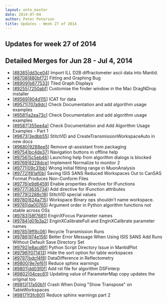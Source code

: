 ```yaml
---
layout: onto_master
date: 2014-07-04
author: Peter Peterson
title: Updates - Week 27 of 2014
---
```

Updates for week 27 of 2014
---------------------------

Detailed Merges for Jun 28 - Jul 4, 2014
----------------------------------------
* \[[#8365](http://trac.mantidproject.org/mantid/ticket/8365)\|[dd3ce04](https://github.com/mantidproject/mantid/commit/dd3ce0435abf4e0a311dfb35c94636d41800e3c6)\] Import ILL D2B diffractometer ascii data into Mantid.
* \[[#8708](http://trac.mantidproject.org/mantid/ticket/8708)\|[880bf72](https://github.com/mantidproject/mantid/commit/880bf72b54f444e50364bd88f10351df7a11e607)\] Fitting and Graphing Bug
* \[[#8909](http://trac.mantidproject.org/mantid/ticket/8909)\|[b877533](https://github.com/mantidproject/mantid/commit/b877533934cf506222cc651b33be8aa57b01efff)\] Tiled Graph Displays
* \[[#9255](http://trac.mantidproject.org/mantid/ticket/9255)\|[7250abf](https://github.com/mantidproject/mantid/commit/7250abf32f6b19bc27a1d4607f53400be8d7b18c)\] Customise the finder window in the Mac DragNDrop installer
* \[[#9569](http://trac.mantidproject.org/mantid/ticket/9569)\|[904d115](https://github.com/mantidproject/mantid/commit/904d1153037116c6f7547f7abdaa66af56f0da84)\] ICAT for data
* \[[#9571](http://trac.mantidproject.org/mantid/ticket/9571)\|[707a9dc](https://github.com/mantidproject/mantid/commit/707a9dc716d7ae7458158c6b6cb68d1a08a5001a)\] Check Documentation and add algorithm usage examples
* \[[#9581](http://trac.mantidproject.org/mantid/ticket/9581)\|[a2ea73c](https://github.com/mantidproject/mantid/commit/a2ea73c8c63a74a1a2fc882267da1517f082faf0)\] Check Documentation and add algorithm usage examples
* \[[#9587](http://trac.mantidproject.org/mantid/ticket/9587)\|[355ee4a](https://github.com/mantidproject/mantid/commit/355ee4ac3388c57b99e6f2e37e4bd641485579f2)\] Check Documentation and Add Algorithm Usage Examples - Part 1
* \[[#9673](http://trac.mantidproject.org/mantid/ticket/9673)\|[3edbb55](https://github.com/mantidproject/mantid/commit/3edbb55e689205b96c62ff30ca4c59cf88b82474)\] Stitch1D and CreateTransmissionWorkspaceAuto in new docs
* \[[#9680](http://trac.mantidproject.org/mantid/ticket/9680)\|[9288ee5](https://github.com/mantidproject/mantid/commit/9288ee539a51367404ccee64ceb5d2031f594c6d)\] Remove qt-assistant from packaging
* \[[#9754](http://trac.mantidproject.org/mantid/ticket/9754)\|[bc4de37](https://github.com/mantidproject/mantid/commit/bc4de376f6b442bd29b0808e09d4565b9d7f4155)\] Navigation buttons in offline help
* \[[#9756](http://trac.mantidproject.org/mantid/ticket/9756)\|[5c5eb46](https://github.com/mantidproject/mantid/commit/5c5eb46522895a6bd9dfbcb05c9a9ceec617647c)\] Launching help from algorithm dialogs is blocked
* \[[#9769](http://trac.mantidproject.org/mantid/ticket/9769)\|[8228dce](https://github.com/mantidproject/mantid/commit/8228dce9053cd0c435cc2b60c2d939c97ecc84a8)\] Implement Normalize to monitor 2
* \[[#9771](http://trac.mantidproject.org/mantid/ticket/9771)\|[09c31bb](https://github.com/mantidproject/mantid/commit/09c31bbc914a8a46eae3f08f644310a680f41edb)\] Wrong initial fitting range in MuonAnalysis
* \[[#9772](http://trac.mantidproject.org/mantid/ticket/9772)\|[f81af0b](https://github.com/mantidproject/mantid/commit/f81af0bc98fede421bdd9e0f6e678a1345c9d109)\] Saving ISIS SANS Reduced Workspaces Out to CanSAS Format Produces Non-Conform Files
* \[[#9776](http://trac.mantidproject.org/mantid/ticket/9776)\|[e9d6459](https://github.com/mantidproject/mantid/commit/e9d645911c241ecf948229dca72d9a871edc3238)\] Enable properties directive for IFunctions
* \[[#9777](http://trac.mantidproject.org/mantid/ticket/9777)\|[3635734](https://github.com/mantidproject/mantid/commit/3635734f92c2774e0792fb136fc09a05a7aa1b9b)\] Add directive for IFunction attributes
* \[[#9779](http://trac.mantidproject.org/mantid/ticket/9779)\|[2288c18](https://github.com/mantidproject/mantid/commit/2288c1865ecb5a083d3da9ce131ebd0b104dc20b)\] Stitch1D special values
* \[[#9780](http://trac.mantidproject.org/mantid/ticket/9780)\|[624a715](https://github.com/mantidproject/mantid/commit/624a715f45c5adee5b476713ee225874f2d22043)\] Workspace Binary ops shouldn't name workspace.
* \[[#9781](http://trac.mantidproject.org/mantid/ticket/9781)\|[da00765](https://github.com/mantidproject/mantid/commit/da00765a814b9d23df78b2313dcaf28dc671c2df)\] Argument order in Python algorithm functions not stable across OSs
* \[[#9783](http://trac.mantidproject.org/mantid/ticket/9783)\|[58f7681](https://github.com/mantidproject/mantid/commit/58f7681f782e5a96e50078c93aa86f54a04d40e7)\] EnginXFocus Parameter names
* \[[#9784](http://trac.mantidproject.org/mantid/ticket/9784)\|[d01b3a2](https://github.com/mantidproject/mantid/commit/d01b3a2a60a1f5b1212d91afafcd94902a74f855)\] EnginXCalibrateFull and EnginXCalibrate parameter names
* \[[#9785](http://trac.mantidproject.org/mantid/ticket/9785)\|[9ff8c06](https://github.com/mantidproject/mantid/commit/9ff8c060fefc1566f30de0d3b7fe18120433baff)\] Recycle Transmission Runs
* \[[#9786](http://trac.mantidproject.org/mantid/ticket/9786)\|[974e156](https://github.com/mantidproject/mantid/commit/974e15634571d94460bcae44bd70e4dacf2c26f9)\] Better Error Message When Using ISIS SANS Add Runs Without Default Save Directory Set
* \[[#9792](http://trac.mantidproject.org/mantid/ticket/9792)\|[e8acd6f](https://github.com/mantidproject/mantid/commit/e8acd6f388eee852fee42428d34629121e24cf74)\] Python Script Directory Issue in MantidPlot
* \[[#9796](http://trac.mantidproject.org/mantid/ticket/9796)\|[f071413](https://github.com/mantidproject/mantid/commit/f071413570042a5c6f0c75283d59b2fa8a62740c)\] Hide the sort option for table workspaces
* \[[#9797](http://trac.mantidproject.org/mantid/ticket/9797)\|[bdcf4f8](https://github.com/mantidproject/mantid/commit/bdcf4f843b0229806e9e661766c081c18158f254)\] DataDifference in Reflectometry
* \[[#9800](http://trac.mantidproject.org/mantid/ticket/9800)\|[9e7ef61](https://github.com/mantidproject/mantid/commit/9e7ef616f6fd50550cf8f523449cca23aab9e29a)\] Reduce sphinx warnings
* \[[#9801](http://trac.mantidproject.org/mantid/ticket/9801)\|[dd03f0f](https://github.com/mantidproject/mantid/commit/dd03f0fb2dab215a73b2d48488add61b3d78ae88)\] Add rst file for algorithm DSFinterp
* \[[#9802](http://trac.mantidproject.org/mantid/ticket/9802)\|[04cec61](https://github.com/mantidproject/mantid/commit/04cec61f45ca8ed841a007977555032c94c49a78)\] Updating value of ParameterMap copy updates the original too
* \[[#9813](http://trac.mantidproject.org/mantid/ticket/9813)\|[17a50b1](https://github.com/mantidproject/mantid/commit/17a50b1bbb139dcd5fad5063d57aa8e27333632a)\] Crash When Doing "Show Transpose" on TableWorkspaces
* \[[#9817](http://trac.mantidproject.org/mantid/ticket/9817)\|[f3fc601](https://github.com/mantidproject/mantid/commit/f3fc601dc0d895efc84ee427449def39b044e489)\] Reduce sphinx warnings part 2
